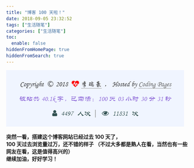 ```yaml
---
title: "博客 100 天啦！"
date: 2018-09-05 23:32:52
tags: ["生活随笔"]
categories: ["生活随笔"]
toc:
  enable: false
hiddenFromHomePage: true
hiddenFromSearch: true
---
```

![100 天](images/100.png)

<!--more-->

**突然一看，搭建这个博客网站已经过去 100 天了，  
100 天过去浏览量过万，还不错的样子 （不过大多都是熟人在看，当然也有一些网友在看，这是值得高兴的）  
继续加油，好好学习！**